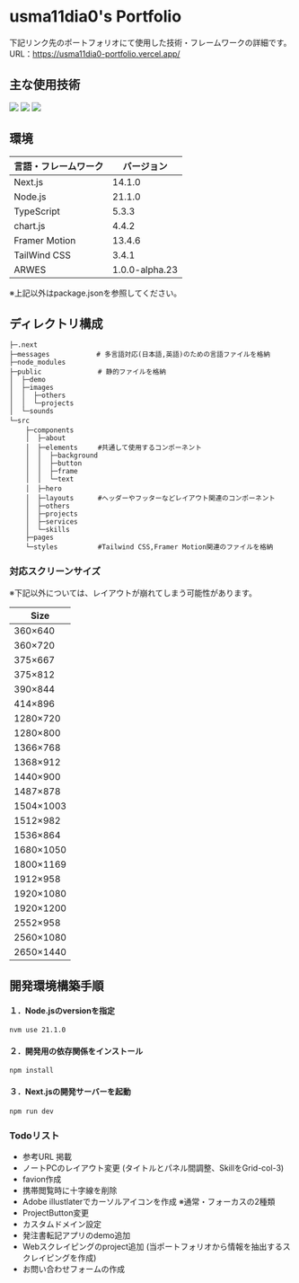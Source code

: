 # usma11dia0's Portfolio
下記リンク先のポートフォリオにて使用した技術・フレームワークの詳細です。  
URL：https://usma11dia0-portfolio.vercel.app/

## 主な使用技術
<p>
  <!-- Next.js -->
  <img src="https://img.shields.io/badge/Next.js-v14.1.0-blue.svg?logo=next.js&style=for-the-badge">
  <!-- TailWind CSS -->
  <img src="https://img.shields.io/badge/TailwindCSS-v3.4.1-blue.svg?logo=tailwindcss&style=for-the-badge">
  <!-- TypeScript -->
  <img src="https://img.shields.io/badge/Typescript-v5.3.3-blue.svg?logo=typescript&style=for-the-badge">
  <!-- Vercel -->
</p>

## 環境
| 言語・フレームワーク    | バージョン      |
| --------------------- | -------------- |
| Next.js               | 14.1.0         |
| Node.js               | 21.1.0　       |
| TypeScript            | 5.3.3　        |
| chart.js              | 4.4.2     　   |
| Framer Motion         | 13.4.6         |
| TailWind CSS          | 3.4.1          |
| ARWES                 | 1.0.0-alpha.23 |

※上記以外はpackage.jsonを参照してください。

## ディレクトリ構成
```text
├─.next
├─messages　          # 多言語対応(日本語,英語)のための言語ファイルを格納
├─node_modules
├─public              # 静的ファイルを格納
│  ├─demo
│  ├─images
│  │  ├─others
│  │  └─projects 
│  └─sounds
└─src　　　　　　　     
    ├─components　　　　　
    │  ├─about
    │  ├─elements　　　#共通して使用するコンポーネント
    │  │  ├─background
    │  │  ├─button
    │  │  ├─frame
    │  │  └─text
    │  ├─hero　　
    │  ├─layouts　　　 #ヘッダーやフッターなどレイアウト関連のコンポーネント
    │  ├─others
    │  ├─projects
    │  ├─services
    │  └─skills
    ├─pages    
    └─styles          #Tailwind CSS,Framer Motion関連のファイルを格納
```

### 対応スクリーンサイズ
※下記以外については、レイアウトが崩れてしまう可能性があります。

| Size            | 
| ----------------| 
| 360×640         |   　　　　                
| 360×720         |           　               
| 375×667         | 
| 375×812       　|  
| 390×844         | 
| 414×896         | 
| 1280×720        |  
| 1280×800        |  
| 1366×768        |  
| 1368×912        |  
| 1440×900        |  
| 1487×878        |
| 1504×1003       |
| 1512×982        |  
| 1536×864        |  
| 1680×1050       | 
| 1800×1169       |  
| 1912×958        | 
| 1920×1080       |  
| 1920×1200       |  
| 2552×958        |  
| 2560×1080       |  
| 2650×1440       | 

## 開発環境構築手順
#### １．Node.jsのversionを指定  
`nvm use 21.1.0`

#### ２．開発用の依存関係をインストール    
`npm install` 

#### ３．Next.jsの開発サーバーを起動  
`npm run dev`

### Todoリスト
- 参考URL 掲載
- ノートPCのレイアウト変更 (タイトルとパネル間調整、SkillをGrid-col-3)
- favion作成
- 携帯閲覧時に十字線を削除
- Adobe illustlaterでカーソルアイコンを作成 ※通常・フォーカスの2種類    
- ProjectButton変更
- カスタムドメイン設定 
- 発注書転記アプリのdemo追加
- Webスクレイピングのproject追加 (当ポートフォリオから情報を抽出するスクレイピングを作成)
- お問い合わせフォームの作成
